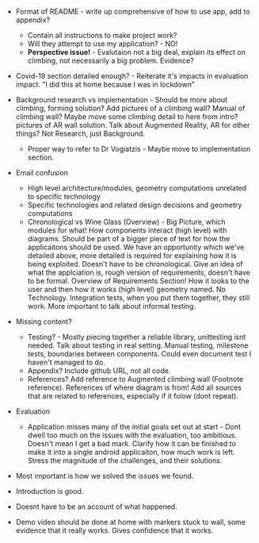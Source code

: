 * Format of README - write up comprehensive of how to use app, add to appendix?
    * Contain all instructions to make project work?
    * Will they attempt to use my application? - NO!
    * __Perspective issue!__ - Evalutaion not a big deal, explain its effect on climbing, not necessarily a big problem. Evidence?
* Covid-19 section detailed enough? - Reiterate it's impacts in evaluation impact. "I did this at home because I was in lockdown"
* Background research vs implementation - Should be more about climbing, forming solution? Add pictures of a climbing wall? Manual of climbing wall? Maybe move some climbing detail to here from intro? pictures of AR wall solution. Talk about Augmented Reality, AR for other things? Not Research, just Background.
    * Proper way to refer to Dr Vogiatzis - Maybe move to implementation section.
* Email confusion
    * High level architecture/modules, geometry computations unrelated to specific
    technology
    * Specific technologies and related design decisions and geometry computations
    * Chronological vs Wine Glass (Overview) - Big Picture, which modules for what! How components interact (high level) with diagrams. Should be part of a bigger piece of text for how the applicaitons should be used. We have an opportunity which we've detailed above, more detailed is required for explaining how it is being exploited. Doesn't have to be chronological. Give an idea of what the applciation is, rough version of requirements, doesn't have to be formal. Overview of Requirements Section! How it looks to the user and then how it works (high level) geometry named. No Technology. Integration tests, when you put them together, they still work. More important to talk about informal testing.
* Missing content?
    * Testing? - Mostly piecing together a reliable library, unittesting isnt needed. Talk about testing in real setting. Manual testing, milestone tests, boundaries between components. Could even document test I haven't managed to do.
    * Appendix? Include github URL, not all code.
    * References? Add reference to Augmented climbing wall (Footnote reference). References of where diagram is from! Add all sources that are related to references, especially if it folow (dont repeat).
* Evaluation
    * Application misses many of the initial goals set out at start - Dont dwell too much on the issues with the evaluation, too ambitious. Doesn't mean I get a bad mark. Clarify how it can be finished to make it into a single android applicaiton, how much work is left. Stress the magnitude of the challenges, and their solutions.

* Most important is how we solved the issues we found.
* Introduction is good.
* Doesnt have to be an account of what happened.
* Demo video should be done at home with markers stuck to wall, some evidence that it really works. Gives confidence that it works.